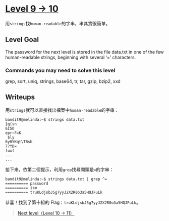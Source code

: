 # [Level 9 -> 10](http://overthewire.org/wargames/bandit/bandit10.html)

用```strings```找```human-readable```的字串，串其實很簡單。

## Level Goal

The password for the next level is stored in the file data.txt in one of the few human-readable strings, beginning with several ‘=’ characters.



### Commands you may need to solve this level

grep, sort, uniq, strings, base64, tr, tar, gzip, bzip2, xxd

## Writeups

用```strings```就可以直接找出檔案中```human-readable```的字串：

```shell
bandit9@melinda:~$ strings data.txt
}g(sn
6I5O
epr~F=K
 $ly
6yHYKqt\T8sb
7?YD=
)ux(
...
...
```

接下來，依第二個提示，利用```grep```找尋開頭是```=```的字串：

```shell
bandit9@melinda:~$ strings data.txt | grep ^=
========== password
========== ism
========== truKLdjsbJ5g7yyJ2X2R0o3a5HQJFuLk
```

恭喜！找到了第十組的 Flag：```truKLdjsbJ5g7yyJ2X2R0o3a5HQJFuLk```。

> [Next level（Level 10 -> 11）](https://github.com/YanHaoChen/OverTheWire-Writeups/blob/master/Bandit/Level10to11.md) 
